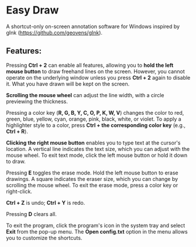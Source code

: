 # Easy Draw
A shortcut-only on-screen annotation software for Windows inspired by gInk (https://github.com/geovens/gInk).



## Features:
Pressing **Ctrl + 2** can enable all features, allowing you to **hold the left mouse button** to draw freehand lines on the screen. 
However, you cannot operate on the underlying window unless you press **Ctrl + 2** again to disable it. What you have drawn will be kept on the screen.

**Scrolling the mouse wheel** can adjust the line width, with a circle previewing the thickness.

Pressing a color key (**R, G, B, Y, C, O, P, K, W, V**) changes the color to red, green, blue, yellow, cyan, orange, pink, black, white, or violet.
To apply a highlighter style to a color, press **Ctrl + the corresponding color key** (e.g., **Ctrl + R**).

**Clicking the right mouse button** enables you to type text at the cursor's location. A vertical line indicates the text size, which you can adjust with the mouse wheel. To exit text mode, click the left mouse button or hold it down to draw.

Pressing **E** toggles the erase mode. Hold the left mouse button to erase drawings. A square indicates the eraser size, which you can change by scrolling the mouse wheel. To exit the erase mode, press a color key or right-click.

**Ctrl + Z** is undo; **Ctrl + Y** is redo.

Pressing **D** clears all.

To exit the program, click the program's icon in the system tray and select **Exit** from the pop-up menu. The **Open config.txt** option in the menu allows you to customize the shortcuts.
